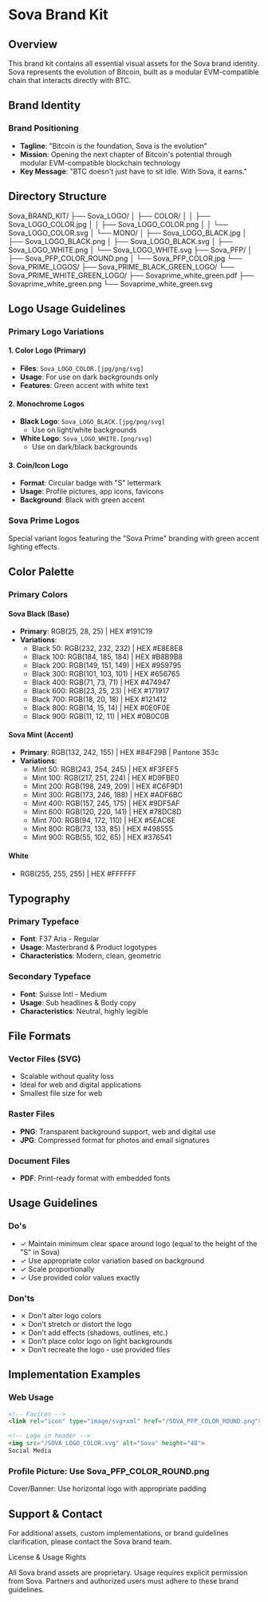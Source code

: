 # Sova Brand Kit

## Overview
This brand kit contains all essential visual assets for the Sova brand identity. Sova represents the evolution of Bitcoin, built as a modular EVM-compatible chain that interacts directly with BTC.

## Brand Identity

### Brand Positioning
- **Tagline**: "Bitcoin is the foundation, Sova is the evolution"
- **Mission**: Opening the next chapter of Bitcoin's potential through modular EVM-compatible blockchain technology
- **Key Message**: "BTC doesn't just have to sit idle. With Sova, it earns."

## Directory Structure

Sova_BRAND_KIT/
├── Sova_LOGO/
│   ├── COLOR/
│   │   ├── Sova_LOGO_COLOR.jpg
│   │   ├── Sova_LOGO_COLOR.png
│   │   └── Sova_LOGO_COLOR.svg
│   └── MONO/
│       ├── Sova_LOGO_BLACK.jpg
│       ├── Sova_LOGO_BLACK.png
│       ├── Sova_LOGO_BLACK.svg
│       ├── Sova_LOGO_WHITE.png
│       └── Sova_LOGO_WHITE.svg
├── Sova_PFP/
│   ├── Sova_PFP_COLOR_ROUND.png
│   └── Sova_PFP_COLOR.jpg
└── Sova_PRIME_LOGOS/
├── Sova_PRIME_BLACK_GREEN_LOGO/
└── Sova_PRIME_WHITE_GREEN_LOGO/
├── Sovaprime_white_green.pdf
├── Sovaprime_white_green.png
└── Sovaprime_white_green.svg

## Logo Usage Guidelines

### Primary Logo Variations

#### 1. Color Logo (Primary)
- **Files**: `Sova_LOGO_COLOR.[jpg/png/svg]`
- **Usage**: For use on dark backgrounds only
- **Features**: Green accent with white text

#### 2. Monochrome Logos
- **Black Logo**: `Sova_LOGO_BLACK.[jpg/png/svg]`
  - Use on light/white backgrounds
- **White Logo**: `Sova_LOGO_WHITE.[png/svg]`
  - Use on dark/black backgrounds

#### 3. Coin/Icon Logo
- **Format**: Circular badge with "S" lettermark
- **Usage**: Profile pictures, app icons, favicons
- **Background**: Black with green accent

### Sova Prime Logos
Special variant logos featuring the "Sova Prime" branding with green accent lighting effects.

## Color Palette

### Primary Colors

#### Sova Black (Base)
- **Primary**: RGB(25, 28, 25) | HEX #191C19
- **Variations**:
  - Black 50: RGB(232, 232, 232) | HEX #E8E8E8
  - Black 100: RGB(184, 185, 184) | HEX #B8B9B8
  - Black 200: RGB(149, 151, 149) | HEX #959795
  - Black 300: RGB(101, 103, 101) | HEX #656765
  - Black 400: RGB(71, 73, 71) | HEX #474947
  - Black 600: RGB(23, 25, 23) | HEX #171917
  - Black 700: RGB(18, 20, 18) | HEX #121412
  - Black 800: RGB(14, 15, 14) | HEX #0E0F0E
  - Black 900: RGB(11, 12, 11) | HEX #0B0C0B

#### Sova Mint (Accent)
- **Primary**: RGB(132, 242, 155) | HEX #84F29B | Pantone 353c
- **Variations**:
  - Mint 50: RGB(243, 254, 245) | HEX #F3FEF5
  - Mint 100: RGB(217, 251, 224) | HEX #D9FBE0
  - Mint 200: RGB(198, 249, 209) | HEX #C6F9D1
  - Mint 300: RGB(173, 246, 188) | HEX #ADF6BC
  - Mint 400: RGB(157, 245, 175) | HEX #9DF5AF
  - Mint 600: RGB(120, 220, 141) | HEX #78DC8D
  - Mint 700: RGB(94, 172, 110) | HEX #5EAC6E
  - Mint 800: RGB(73, 133, 85) | HEX #498555
  - Mint 900: RGB(55, 102, 65) | HEX #376541

#### White
- RGB(255, 255, 255) | HEX #FFFFFF

## Typography

### Primary Typeface
- **Font**: F37 Aria - Regular
- **Usage**: Masterbrand & Product logotypes
- **Characteristics**: Modern, clean, geometric

### Secondary Typeface
- **Font**: Suisse Intl - Medium
- **Usage**: Sub headlines & Body copy
- **Characteristics**: Neutral, highly legible

## File Formats

### Vector Files (SVG)
- Scalable without quality loss
- Ideal for web and digital applications
- Smallest file size for web

### Raster Files
- **PNG**: Transparent background support, web and digital use
- **JPG**: Compressed format for photos and email signatures

### Document Files
- **PDF**: Print-ready format with embedded fonts

## Usage Guidelines

### Do's
- ✓ Maintain minimum clear space around logo (equal to the height of the "S" in Sova)
- ✓ Use appropriate color variation based on background
- ✓ Scale proportionally
- ✓ Use provided color values exactly

### Don'ts
- ✗ Don't alter logo colors
- ✗ Don't stretch or distort the logo
- ✗ Don't add effects (shadows, outlines, etc.)
- ✗ Don't place color logo on light backgrounds
- ✗ Don't recreate the logo - use provided files

## Implementation Examples

### Web Usage
```html
<!-- Favicon -->
<link rel="icon" type="image/svg+xml" href="/SOVA_PFP_COLOR_ROUND.png">

<!-- Logo in header -->
<img src="/SOVA_LOGO_COLOR.svg" alt="Sova" height="40">
Social Media
```

### Profile Picture: Use Sova_PFP_COLOR_ROUND.png
Cover/Banner: Use horizontal logo with appropriate padding

## Support & Contact

For additional assets, custom implementations, or brand guidelines clarification, please contact the Sova brand team.

License & Usage Rights

All Sova brand assets are proprietary. Usage requires explicit permission from Sova. Partners and authorized users must adhere to these brand guidelines.

